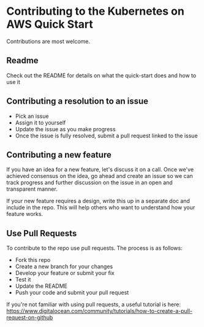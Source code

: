 # Contributing to the Kubernetes on AWS Quick Start

Contributions are most welcome.

## Readme
Check out the README for details on what the quick-start does and how to use it

## Contributing a resolution to an issue
* Pick an issue
* Assign it to yourself
* Update the issue as you make progress
* Once the issue is fully resolved, submit a pull request linked to the issue

## Contributing a new feature
If you have an idea for a new feature, let's discuss it on a call. Once we've achieved consensus on the idea, go ahead
and create an issue so we can track progress and further discussion on the issue in an open and transparent manner.

If your new feature requires a design, write this up in a separate doc and include in the repo. This will help
others who want to understand how your feature works.

## Use Pull Requests
To contribute to the repo use pull requests. The process is as follows:

* Fork this repo
* Create a new branch for your changes
* Develop your feature or submit your fix
* Test it
* Update the README
* Push your code and submit your pull request

If you're not familiar with using pull requests, a useful tutorial is here: https://www.digitalocean.com/community/tutorials/how-to-create-a-pull-request-on-github

